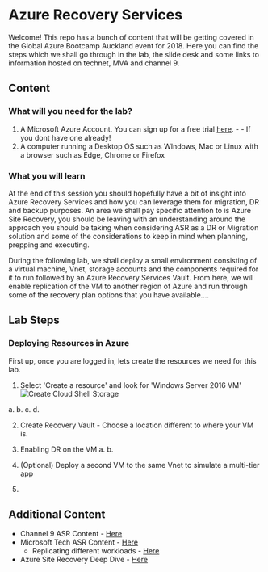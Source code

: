 # Azure Recovery Services

Welcome! This repo has a bunch of content that will be getting covered in the Global Azure Bootcamp Auckland event for 2018. Here you can find the steps which we shall go through in the lab, the slide desk and some links to information hosted on technet, MVA and channel 9.

## Content

### What will you need for the lab?
1. A Microsoft Azure Account. You can sign up for a free trial [here](https://azure.microsoft.com/en-us/free/). - - If you dont have one already!
2. A computer running a Desktop OS such as WIndows, Mac or Linux with a browser such as Edge, Chrome or Firefox


### What you will learn

At the end of this session you should hopefully have a bit of insight into Azure Recovery Services and how you can leverage them for migration, DR and backup purposes. An area we shall pay specific attention to is Azure Site Recovery, you should be leaving with an understanding around the approach you should be taking when considering ASR as a DR or Migration solution and some of the considerations to keep in mind when planning, prepping and executing.

During the following lab, we shall deploy a small environment consisting of a virtual machine, Vnet, storage accounts and the components required for it to run followed by an Azure Recovery Services Vault. From here, we will enable replication of the VM to another region of Azure and run through some of the recovery plan options that you have available....


## Lab Steps

### Deploying Resources in Azure

First up, once you are logged in, lets create the resources we need for this lab.

1. Select 'Create a resource' and look for 'Windows Server 2016 VM'
![Create Cloud Shell Storage](images/createcloudshellstorage.png "Create Cloud Shell Storage")

a.
b.
c.
d.

2. Create Recovery Vault - Choose a location different to where your VM is.

3. Enabling DR on the VM
a.
b.

3. (Optional) Deploy a second VM to the same Vnet to simulate a multi-tier app


4. 






## Additional Content

- Channel 9 ASR Content - [Here](https://channel9.msdn.com/Series/Azure-Site-Recovery)
- Microsoft Tech ASR Content - [Here](https://docs.microsoft.com/en-us/azure/site-recovery/)
    - Replicating different workloads - [Here](https://docs.microsoft.com/en-us/azure/site-recovery/site-recovery-active-directory)
- Azure Site Recovery Deep Dive - [Here](https://channel9.msdn.com//Series/Azure-Site-Recovery/Azure-Site-Recovery-Deep-Dive/)
